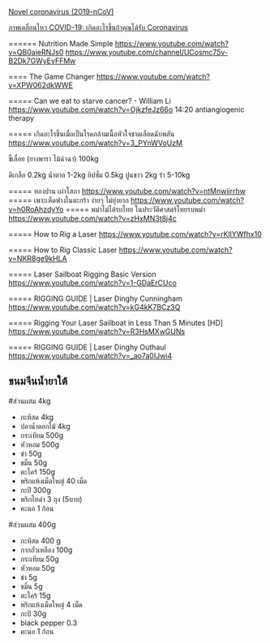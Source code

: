 
[Novel coronavirus (2019-nCoV)](https://www.youtube.com/watch?time_continue=11&v=mOV1aBVYKGA&feature=emb_logo)

[ภาพเคลื่อนไหว COVID-19: เกิดอะไรขึ้นถ้าคุณได้รับ Coronavirus](https://www.youtube.com/watch?v=5DGwOJXSxqg)

====== Nutrition Made Simple
https://www.youtube.com/watch?v=QB0aieRNJs0
https://www.youtube.com/channel/UCosmc75v-B2Dk7GWyEyFFMw

==== The Game Changer
https://www.youtube.com/watch?v=XPW062dkWWE

===== Can we eat to starve cancer? - William Li
https://www.youtube.com/watch?v=OjkzfeJz66o
14:20
antiangiogenic therapy

===== เกิดอะไรขึ้นเมื่อเป็นโรคกล้ามเนื้อหัวใจขาดเลือดฉับพลัน
https://www.youtube.com/watch?v=3_PYnWVoUzM

ขี้เลื่อย (ยางพารา ไม้ฉำฉา) 100kg

ดีเกลือ	0.2kg
น้ำตาล	1-2kg
ยิปซั่ม	0.5kg
ปูนขาว	2kg
รำ	5-10kg

===== ทองปาน เผ่าโสภา
https://www.youtube.com/watch?v=ntMnwiirrhw
===== เพาะเห็ดฟางในตะกร้า ง่ายๆ ไม่ยุ่งยาก
https://www.youtube.com/watch?v=h0RoAhzdyYo
===== พม่าไม่ได้รบไทย ในประวัติศาสตร์ไทยรบพม่า
https://www.youtube.com/watch?v=zHxMN3t8j4c

===== How to Rig a Laser
https://www.youtube.com/watch?v=rKlIYWfhx10

===== How to Rig Classic Laser
https://www.youtube.com/watch?v=NKR8ge9kHLA

===== Laser Sailboat Rigging Basic Version
https://www.youtube.com/watch?v=1-GDaErCUco

===== RIGGING GUIDE | Laser Dinghy Cunningham
https://www.youtube.com/watch?v=kG4kK7BCz3Q

===== Rigging Your Laser Sailboat in Less Than 5 Minutes [HD]
https://www.youtube.com/watch?v=R3HsMXwGUNs

===== RIGGING GUIDE | Laser Dinghy Outhaul
https://www.youtube.com/watch?v=_ao7a0IJwi4

## ขนมจีนน้ำยาใต้
#ส่วนผสม 4kg
- กะทิสด 4kg
- ปลาน้ำดอกไม้ 4kg
- กระเทียม 500g
- หัวหอม 500g
- ข่า 50g
- ขมิ้น 50g
- ตะไคร้ 150g
- พริกแห้งเม็ดใหญ่ 40 เม็ด
- กะปิ 300g
- พริกไทดำ 3 ถุง (5บาท)
- คะนอ 1 ก้อน

#ส่วนผสม 400g
- กะทิสด 400 g
- กากถั่วเหลือง 100g
- กระเทียม 50g
- หัวหอม 50g
- ข่า 5g
- ขมิ้น 5g
- ตะไคร้ 15g
- พริกแห้งเม็ดใหญ่ 4 เม็ด
- กะปิ 30g
- black pepper 0.3 
- คะนอ 1 ก้อน

